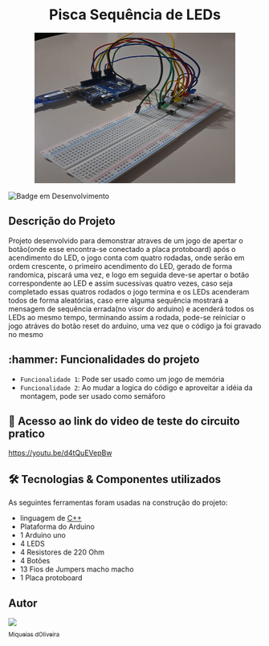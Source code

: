 <h1 align="center"> Pisca Sequência de LEDs </h1>

<p align="center">
<img width="400" height="300" src="https://github.com/Moliveira7/Pisca_Sequencia_Led/blob/main/assets/foto_circuito_montado_na_protoboard.jpg">
</p>


![Badge em Desenvolvimento](http://img.shields.io/static/v1?label=STATUS&message=EM%20DESENVOLVIMENTO&color=GREEN&style=for-the-badge)

 
<h2>Descrição do Projeto</h2>

Projeto desenvolvido para demonstrar atraves de um jogo de apertar o botão(onde esse encontra-se conectado a placa protoboard) após o acendimento do LED, o jogo conta com quatro rodadas, onde serão em ordem crescente, o primeiro acendimento do LED, gerado de forma randomica, piscará uma vez, e logo em seguida deve-se apertar o botão correspondente ao LED e assim sucessivas quatro vezes, caso seja completado essas quatros rodados o jogo termina e os LEDs acenderam todos de forma aleatórias, caso erre alguma sequência mostrará a mensagem de sequência errada(no visor do arduino) e acenderá todos os LEDs ao mesmo tempo, terminando assim a rodada, pode-se reiniciar o jogo atráves do botão reset do arduino, uma vez que o código ja foi gravado no mesmo 

<h2> :hammer: Funcionalidades do projeto</h2>

- `Funcionalidade 1`: Pode ser usado como um jogo de memória
- `Funcionalidade 2`: Ao mudar a logica do código e aproveitar a idéia da montagem,
                      pode ser usado como semáforo

 
<h2> 📁 Acesso ao link do video de teste do circuito pratico</h2>

https://youtu.be/d4tQuEVepBw

<h2> 🛠 Tecnologias & Componentes utilizados </h2>

As seguintes ferramentas foram usadas na construção do projeto:

- linguagem de [C++](https://developer.mozilla.org/en-US/docs/Web/CSS)
- Plataforma do Arduino
- 1 Arduino uno
- 4 LEDS
- 4 Resistores de 220 Ohm
- 4 Botões
- 13 Fios de Jumpers macho macho
- 1 Placa protoboard


<h2> Autor </h2>

[<img src="https://user-images.githubusercontent.com/79464488/227403813-ee4aa30f-fa86-443e-a9b2-6a056945c377.jpeg" width=115><br><sub>Miqueias dOliveira</sub>](https://github.com/Moliveira7)


